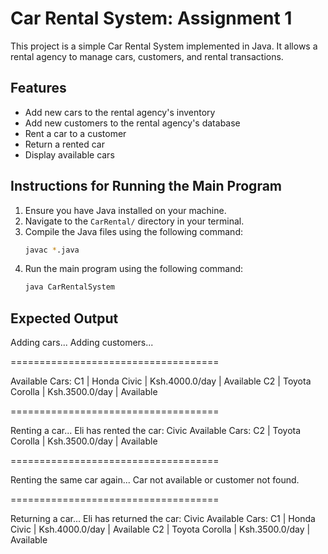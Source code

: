 # Car Rental System: Assignment 1

This project is a simple Car Rental System implemented in Java. It allows a rental agency to manage cars, customers, and rental transactions.

## Features

- Add new cars to the rental agency's inventory
- Add new customers to the rental agency's database
- Rent a car to a customer
- Return a rented car
- Display available cars

## Instructions for Running the Main Program

1. Ensure you have Java installed on your machine.
2. Navigate to the `CarRental/` directory in your terminal.
3. Compile the Java files using the following command:
    ```sh
    javac *.java
    ```
4. Run the main program using the following command:
    ```sh
    java CarRentalSystem
    ```

## Expected Output
Adding cars...
Adding customers...

====================================

Available Cars:
C1 | Honda Civic | Ksh.4000.0/day | Available
C2 | Toyota Corolla | Ksh.3500.0/day | Available

====================================

Renting a car...
Eli has rented the car: Civic
Available Cars:
C2 | Toyota Corolla | Ksh.3500.0/day | Available

====================================

Renting the same car again...
Car not available or customer not found.

====================================

Returning a car...
Eli has returned the car: Civic
Available Cars:
C1 | Honda Civic | Ksh.4000.0/day | Available
C2 | Toyota Corolla | Ksh.3500.0/day | Available

